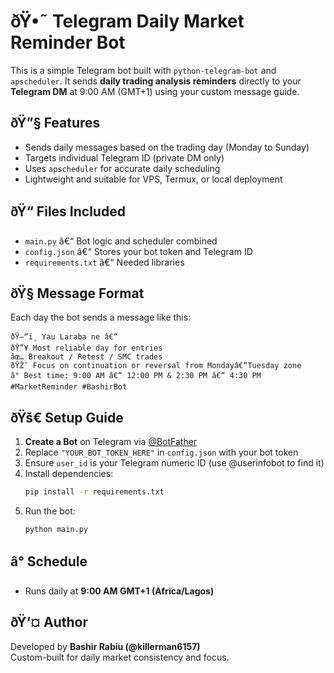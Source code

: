 # ðŸ•˜ Telegram Daily Market Reminder Bot

This is a simple Telegram bot built with `python-telegram-bot` and `apscheduler`. It sends **daily trading analysis reminders** directly to your **Telegram DM** at 9:00 AM (GMT+1) using your custom message guide.

## ðŸ”§ Features

- Sends daily messages based on the trading day (Monday to Sunday)
- Targets individual Telegram ID (private DM only)
- Uses `apscheduler` for accurate daily scheduling
- Lightweight and suitable for VPS, Termux, or local deployment

## ðŸ“ Files Included

- `main.py` â€“ Bot logic and scheduler combined
- `config.json` â€“ Stores your bot token and Telegram ID
- `requirements.txt` â€“ Needed libraries

## ðŸ§  Message Format

Each day the bot sends a message like this:

```
ðŸ—“ï¸ Yau Laraba ne â€“
ðŸ”¥ Most reliable day for entries
âœ… Breakout / Retest / SMC trades
ðŸŽ¯ Focus on continuation or reversal from Mondayâ€“Tuesday zone
â° Best time: 9:00 AM â€“ 12:00 PM & 2:30 PM â€“ 4:30 PM
#MarketReminder #BashirBot
```

## ðŸš€ Setup Guide

1. **Create a Bot** on Telegram via [@BotFather](https://t.me/BotFather)
2. Replace `"YOUR_BOT_TOKEN_HERE"` in `config.json` with your bot token
3. Ensure `user_id` is your Telegram numeric ID (use @userinfobot to find it)
4. Install dependencies:
    ```bash
    pip install -r requirements.txt
    ```
5. Run the bot:
    ```bash
    python main.py
    ```

## â° Schedule

- Runs daily at **9:00 AM GMT+1 (Africa/Lagos)**

## ðŸ‘¤ Author

Developed by **Bashir Rabiu (@killerman6157)**  
Custom-built for daily market consistency and focus.
